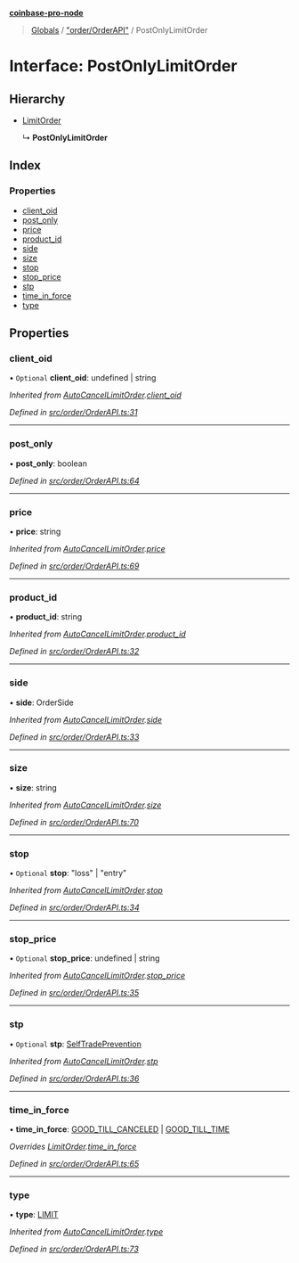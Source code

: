 **[coinbase-pro-node](../README.md)**

> [Globals](../globals.md) / ["order/OrderAPI"](../modules/_order_orderapi_.md) / PostOnlyLimitOrder

# Interface: PostOnlyLimitOrder

## Hierarchy

- [LimitOrder](_order_orderapi_.limitorder.md)

  ↳ **PostOnlyLimitOrder**

## Index

### Properties

- [client_oid](_order_orderapi_.postonlylimitorder.md#client_oid)
- [post_only](_order_orderapi_.postonlylimitorder.md#post_only)
- [price](_order_orderapi_.postonlylimitorder.md#price)
- [product_id](_order_orderapi_.postonlylimitorder.md#product_id)
- [side](_order_orderapi_.postonlylimitorder.md#side)
- [size](_order_orderapi_.postonlylimitorder.md#size)
- [stop](_order_orderapi_.postonlylimitorder.md#stop)
- [stop_price](_order_orderapi_.postonlylimitorder.md#stop_price)
- [stp](_order_orderapi_.postonlylimitorder.md#stp)
- [time_in_force](_order_orderapi_.postonlylimitorder.md#time_in_force)
- [type](_order_orderapi_.postonlylimitorder.md#type)

## Properties

### client_oid

• `Optional` **client_oid**: undefined \| string

_Inherited from [AutoCancelLimitOrder](_order_orderapi_.autocancellimitorder.md).[client_oid](_order_orderapi_.autocancellimitorder.md#client_oid)_

_Defined in [src/order/OrderAPI.ts:31](https://github.com/bennycode/coinbase-pro-node/blob/ee94ab6/src/order/OrderAPI.ts#L31)_

---

### post_only

• **post_only**: boolean

_Defined in [src/order/OrderAPI.ts:64](https://github.com/bennycode/coinbase-pro-node/blob/ee94ab6/src/order/OrderAPI.ts#L64)_

---

### price

• **price**: string

_Inherited from [AutoCancelLimitOrder](_order_orderapi_.autocancellimitorder.md).[price](_order_orderapi_.autocancellimitorder.md#price)_

_Defined in [src/order/OrderAPI.ts:69](https://github.com/bennycode/coinbase-pro-node/blob/ee94ab6/src/order/OrderAPI.ts#L69)_

---

### product_id

• **product_id**: string

_Inherited from [AutoCancelLimitOrder](_order_orderapi_.autocancellimitorder.md).[product_id](_order_orderapi_.autocancellimitorder.md#product_id)_

_Defined in [src/order/OrderAPI.ts:32](https://github.com/bennycode/coinbase-pro-node/blob/ee94ab6/src/order/OrderAPI.ts#L32)_

---

### side

• **side**: OrderSide

_Inherited from [AutoCancelLimitOrder](_order_orderapi_.autocancellimitorder.md).[side](_order_orderapi_.autocancellimitorder.md#side)_

_Defined in [src/order/OrderAPI.ts:33](https://github.com/bennycode/coinbase-pro-node/blob/ee94ab6/src/order/OrderAPI.ts#L33)_

---

### size

• **size**: string

_Inherited from [AutoCancelLimitOrder](_order_orderapi_.autocancellimitorder.md).[size](_order_orderapi_.autocancellimitorder.md#size)_

_Defined in [src/order/OrderAPI.ts:70](https://github.com/bennycode/coinbase-pro-node/blob/ee94ab6/src/order/OrderAPI.ts#L70)_

---

### stop

• `Optional` **stop**: \"loss\" \| \"entry\"

_Inherited from [AutoCancelLimitOrder](_order_orderapi_.autocancellimitorder.md).[stop](_order_orderapi_.autocancellimitorder.md#stop)_

_Defined in [src/order/OrderAPI.ts:34](https://github.com/bennycode/coinbase-pro-node/blob/ee94ab6/src/order/OrderAPI.ts#L34)_

---

### stop_price

• `Optional` **stop_price**: undefined \| string

_Inherited from [AutoCancelLimitOrder](_order_orderapi_.autocancellimitorder.md).[stop_price](_order_orderapi_.autocancellimitorder.md#stop_price)_

_Defined in [src/order/OrderAPI.ts:35](https://github.com/bennycode/coinbase-pro-node/blob/ee94ab6/src/order/OrderAPI.ts#L35)_

---

### stp

• `Optional` **stp**: [SelfTradePrevention](../enums/_order_orderapi_.selftradeprevention.md)

_Inherited from [AutoCancelLimitOrder](_order_orderapi_.autocancellimitorder.md).[stp](_order_orderapi_.autocancellimitorder.md#stp)_

_Defined in [src/order/OrderAPI.ts:36](https://github.com/bennycode/coinbase-pro-node/blob/ee94ab6/src/order/OrderAPI.ts#L36)_

---

### time_in_force

• **time_in_force**: [GOOD_TILL_CANCELED](../enums/_order_orderapi_.timeinforce.md#good_till_canceled) \| [GOOD_TILL_TIME](../enums/_order_orderapi_.timeinforce.md#good_till_time)

_Overrides [LimitOrder](_order_orderapi_.limitorder.md).[time_in_force](_order_orderapi_.limitorder.md#time_in_force)_

_Defined in [src/order/OrderAPI.ts:65](https://github.com/bennycode/coinbase-pro-node/blob/ee94ab6/src/order/OrderAPI.ts#L65)_

---

### type

• **type**: [LIMIT](../enums/_order_orderapi_.ordertype.md#limit)

_Inherited from [AutoCancelLimitOrder](_order_orderapi_.autocancellimitorder.md).[type](_order_orderapi_.autocancellimitorder.md#type)_

_Defined in [src/order/OrderAPI.ts:73](https://github.com/bennycode/coinbase-pro-node/blob/ee94ab6/src/order/OrderAPI.ts#L73)_

